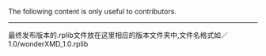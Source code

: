 The following content is only useful to contributors.

***
最终发布版本的.rplib文件放在这里相应的版本文件夹中,文件名格式如／1.0/wonderXMD_1.0.rplib
